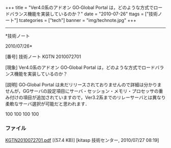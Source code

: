 ﻿+++
title = "Ver4.0系のアドオン GO‐Global Portal は，どのような方式でロードバランス機能を実装しているのか？"
date = "2010-07-26"
ttags = ["技術ノート"]
tcategories = ["tech"]
banner = "img/technote.jpg"
+++

-----------------------------------------------------------------------------------------------------------------------------

*技術ノート

2010/07/26*


[番号]
技術ノート KGTN 2010072701

[現象]
Ver4.0系のアドオン GO‐Global Portal
は，どのような方式でロードバランス機能を実装しているのか？

[説明]
GO‐Global Portal
は未だリリースされておりませんので詳細は分かりませんが，GGサーバの設定項目にサーバ・セッション・メモリ・プロセッサの重み付けの項目が追加されていますので，Ver3.2系までのリレーサーバとは異なり柔軟なサーバ選択が可能だと思われます．

<property id="LoadBalHostWeight" group="Miscellaneous"
type="UINT32">
<value>100</value>
</property>
<property id="LoadBalSessionWeight" group="Miscellaneous"
type="UINT32">
<value>100</value>
</property>
<property id="LoadBalMemWeight" group="Miscellaneous"
type="UINT32">
<value>100</value>
</property>
<property id="LoadBalCpuWeight" group="Miscellaneous"
type="UINT32">
<value>100</value>
</property>


### ファイル

 
 


[KGTN2010072701.pdf](http://techreport.kitasp.net/attachments/download/241/KGTN2010072701.pdf)
 [(57.4 KB)] [kitasp 技術センター, 2010/07/27
08:19]


 


 

